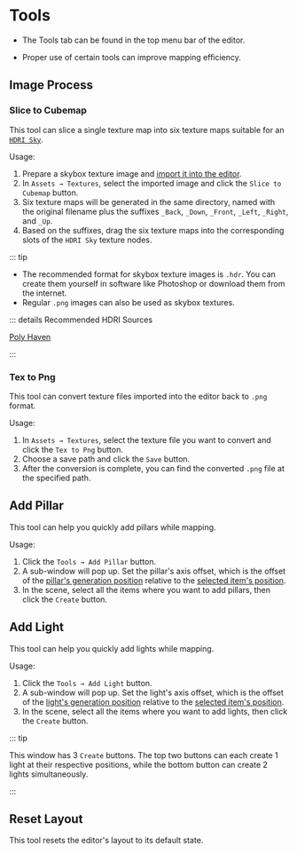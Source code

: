 # Tools

- The Tools tab can be found in the top menu bar of the editor.

- Proper use of certain tools can improve mapping efficiency.

## Image Process

### Slice to Cubemap

This tool can slice a single texture map into six texture maps suitable for an [`HDRI Sky`](sceneSettings/sky#HDRI-Sky).

Usage:

1. Prepare a skybox texture image and [import it into the editor](assets#Import-Texture).
2. In `Assets → Textures`, select the imported image and click the `Slice to Cubemap` button.
3. Six texture maps will be generated in the same directory, named with the original filename plus the suffixes `_Back`, `_Down`, `_Front`, `_Left`, `_Right`, and `_Up`.
4. Based on the suffixes, drag the six texture maps into the corresponding slots of the `HDRI Sky` texture nodes.

::: tip

- The recommended format for skybox texture images is `.hdr`. You can create them yourself in software like Photoshop or download them from the internet.
- Regular `.png` images can also be used as skybox textures.

::: details Recommended HDRI Sources

[Poly Haven](https://polyhaven.com/hdris)

:::

### Tex to Png

This tool can convert texture files imported into the editor back to `.png` format.

Usage:

1. In `Assets → Textures`, select the texture file you want to convert and click the `Tex to Png` button.
2. Choose a save path and click the `Save` button.
3. After the conversion is complete, you can find the converted `.png` file at the specified path.

## Add Pillar

This tool can help you quickly add pillars while mapping.

Usage:

1. Click the `Tools → Add Pillar` button.
2. A sub-window will pop up. Set the pillar's axis offset, which is the offset of the <u>pillar's generation position</u> relative to the <u>selected item's position</u>.
3. In the scene, select all the items where you want to add pillars, then click the `Create` button.

## Add Light

This tool can help you quickly add lights while mapping.

Usage:

1. Click the `Tools → Add Light` button.
2. A sub-window will pop up. Set the light's axis offset, which is the offset of the <u>light's generation position</u> relative to the <u>selected item's position</u>.
3. In the scene, select all the items where you want to add lights, then click the `Create` button.

::: tip

This window has 3 `Create` buttons. The top two buttons can each create 1 light at their respective positions, while the bottom button can create 2 lights simultaneously.

:::

## Reset Layout

This tool resets the editor's layout to its default state.
